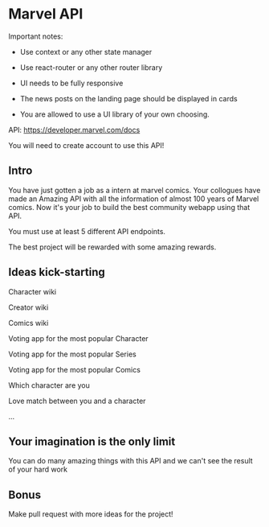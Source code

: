 # Marvel API

Important notes:

- Use context or any other state manager

- Use react-router or any other router library

- UI needs to be fully responsive

- The news posts on the landing page should be displayed in cards

- You are allowed to use a UI library of your own choosing.

API: https://developer.marvel.com/docs

You will need to create account to use this API!

## Intro

You have just gotten a job as a intern at marvel comics. Your collogues have made an Amazing API with all the information of
almost 100 years of Marvel comics. Now it's your job to build the best community webapp using that API.

You must use at least 5 different API endpoints.

The best project will be rewarded with some amazing rewards.

## Ideas kick-starting

Character wiki

Creator wiki

Comics wiki

Voting app for the most popular Character

Voting app for the most popular Series

Voting app for the most popular Comics

Which character are you

Love match between you and a character

...

## Your imagination is the only limit

You can do many amazing things with this API and we can't see the result of your hard work

## Bonus

Make pull request with more ideas for the project!
